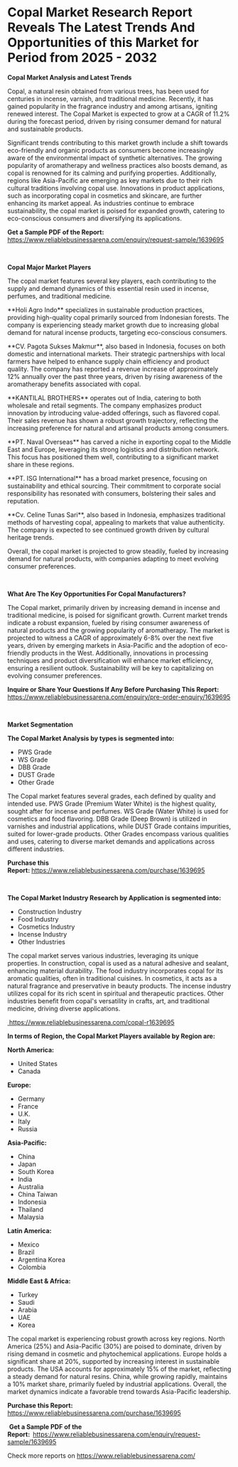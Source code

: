 <p><h1>Copal Market Research Report Reveals The Latest Trends And Opportunities of this Market for Period from 2025 - 2032</h1></p><p><strong>Copal Market Analysis and Latest Trends</strong></p>
<p><p>Copal, a natural resin obtained from various trees, has been used for centuries in incense, varnish, and traditional medicine. Recently, it has gained popularity in the fragrance industry and among artisans, igniting renewed interest. The Copal Market is expected to grow at a CAGR of 11.2% during the forecast period, driven by rising consumer demand for natural and sustainable products. </p><p>Significant trends contributing to this market growth include a shift towards eco-friendly and organic products as consumers become increasingly aware of the environmental impact of synthetic alternatives. The growing popularity of aromatherapy and wellness practices also boosts demand, as copal is renowned for its calming and purifying properties. Additionally, regions like Asia-Pacific are emerging as key markets due to their rich cultural traditions involving copal use. Innovations in product applications, such as incorporating copal in cosmetics and skincare, are further enhancing its market appeal. As industries continue to embrace sustainability, the copal market is poised for expanded growth, catering to eco-conscious consumers and diversifying its applications.</p></p>
<p><strong>Get a Sample PDF of the Report:&nbsp;</strong> <a href="https://www.reliablebusinessarena.com/enquiry/request-sample/1639695?utm_campaign=2097&utm_medium=2&utm_source=Github&utm_content=ia&utm_term=30012025&utm_id=copal">https://www.reliablebusinessarena.com/enquiry/request-sample/1639695</a></p>
<p>&nbsp;</p>
<p><strong>Copal Major Market Players</strong></p>
<p><p>The copal market features several key players, each contributing to the supply and demand dynamics of this essential resin used in incense, perfumes, and traditional medicine. </p><p>**Holi Agro Indo** specializes in sustainable production practices, providing high-quality copal primarily sourced from Indonesian forests. The company is experiencing steady market growth due to increasing global demand for natural incense products, targeting eco-conscious consumers. </p><p>**CV. Pagota Sukses Makmur**, also based in Indonesia, focuses on both domestic and international markets. Their strategic partnerships with local farmers have helped to enhance supply chain efficiency and product quality. The company has reported a revenue increase of approximately 12% annually over the past three years, driven by rising awareness of the aromatherapy benefits associated with copal.</p><p>**KANTILAL BROTHERS** operates out of India, catering to both wholesale and retail segments. The company emphasizes product innovation by introducing value-added offerings, such as flavored copal. Their sales revenue has shown a robust growth trajectory, reflecting the increasing preference for natural and artisanal products among consumers.</p><p>**PT. Naval Overseas** has carved a niche in exporting copal to the Middle East and Europe, leveraging its strong logistics and distribution network. This focus has positioned them well, contributing to a significant market share in these regions.</p><p>**PT. ISG International** has a broad market presence, focusing on sustainability and ethical sourcing. Their commitment to corporate social responsibility has resonated with consumers, bolstering their sales and reputation.</p><p>**Cv. Celine Tunas Sari**, also based in Indonesia, emphasizes traditional methods of harvesting copal, appealing to markets that value authenticity. The company is expected to see continued growth driven by cultural heritage trends.</p><p>Overall, the copal market is projected to grow steadily, fueled by increasing demand for natural products, with companies adapting to meet evolving consumer preferences.</p></p>
<p>&nbsp;</p>
<p><strong>What Are The Key Opportunities For Copal Manufacturers?</strong></p>
<p><p>The Copal market, primarily driven by increasing demand in incense and traditional medicine, is poised for significant growth. Current market trends indicate a robust expansion, fueled by rising consumer awareness of natural products and the growing popularity of aromatherapy. The market is projected to witness a CAGR of approximately 6-8% over the next five years, driven by emerging markets in Asia-Pacific and the adoption of eco-friendly products in the West. Additionally, innovations in processing techniques and product diversification will enhance market efficiency, ensuring a resilient outlook. Sustainability will be key to capitalizing on evolving consumer preferences.</p></p>
<p><strong>Inquire or Share Your Questions If Any Before Purchasing This Report:</strong> <a href="https://www.reliablebusinessarena.com/enquiry/pre-order-enquiry/1639695?utm_campaign=2097&utm_medium=2&utm_source=Github&utm_content=ia&utm_term=30012025&utm_id=copal">https://www.reliablebusinessarena.com/enquiry/pre-order-enquiry/1639695</a></p>
<p>&nbsp;</p>
<p><strong>Market Segmentation</strong></p>
<p><strong>The Copal Market Analysis by types is segmented into:</strong></p>
<p><ul><li>PWS Grade</li><li>WS Grade</li><li>DBB Grade</li><li>DUST Grade</li><li>Other Grade</li></ul></p>
<p><p>The Copal market features several grades, each defined by quality and intended use. PWS Grade (Premium Water White) is the highest quality, sought after for incense and perfumes. WS Grade (Water White) is used for cosmetics and food flavoring. DBB Grade (Deep Brown) is utilized in varnishes and industrial applications, while DUST Grade contains impurities, suited for lower-grade products. Other Grades encompass various qualities and uses, catering to diverse market demands and applications across different industries.</p></p>
<p><strong>Purchase this Report:&nbsp;</strong><a href="https://www.reliablebusinessarena.com/purchase/1639695?utm_campaign=2097&utm_medium=2&utm_source=Github&utm_content=ia&utm_term=30012025&utm_id=copal">https://www.reliablebusinessarena.com/purchase/1639695</a></p>
<p>&nbsp;</p>
<p><strong>The Copal Market Industry Research by Application is segmented into:</strong></p>
<p><ul><li>Construction Industry</li><li>Food Industry</li><li>Cosmetics Industry</li><li>Incense Industry</li><li>Other Industries</li></ul></p>
<p><p>The copal market serves various industries, leveraging its unique properties. In construction, copal is used as a natural adhesive and sealant, enhancing material durability. The food industry incorporates copal for its aromatic qualities, often in traditional cuisines. In cosmetics, it acts as a natural fragrance and preservative in beauty products. The incense industry utilizes copal for its rich scent in spiritual and therapeutic practices. Other industries benefit from copal's versatility in crafts, art, and traditional medicine, driving diverse applications.</p></p>
<p><a href="https://www.reliablebusinessarena.com/copal-r1639695?utm_campaign=2097&utm_medium=2&utm_source=Github&utm_content=ia&utm_term=30012025&utm_id=copal">&nbsp;https://www.reliablebusinessarena.com/copal-r1639695</a></p>
<p><strong>In terms of Region, the Copal Market Players available by Region are:</strong></p>
<p>
    <p> <strong> North America: </strong>
        <ul>
            <li>United States</li>
            <li>Canada</li>
        </ul>
        </p> 
    <p> <strong> Europe: </strong>
        <ul>
            <li>Germany</li>
            <li>France</li>
            <li>U.K.</li>
            <li>Italy</li>
            <li>Russia</li>
        </ul>
        </p> 
    <p> <strong> Asia-Pacific: </strong>
        <ul>
            <li>China</li>
            <li>Japan</li>
            <li>South Korea</li>
            <li>India</li>
            <li>Australia</li>
            <li>China Taiwan</li>
            <li>Indonesia</li>
            <li>Thailand</li>
            <li>Malaysia</li>
        </ul>
        </p> 
    <p> <strong> Latin America: </strong>
        <ul>
            <li>Mexico</li>
            <li>Brazil</li>
            <li>Argentina Korea</li>
            <li>Colombia</li>
        </ul>
        </p> 
    <p> <strong> Middle East & Africa: </strong>
        <ul>
            <li>Turkey</li>
            <li>Saudi</li>
            <li>Arabia</li>
            <li>UAE</li>
            <li>Korea</li>
        </ul>
    </p>
    </p>
<p><p>The copal market is experiencing robust growth across key regions. North America (25%) and Asia-Pacific (30%) are poised to dominate, driven by rising demand in cosmetic and phytochemical applications. Europe holds a significant share at 20%, supported by increasing interest in sustainable products. The USA accounts for approximately 15% of the market, reflecting a steady demand for natural resins. China, while growing rapidly, maintains a 10% market share, primarily fueled by industrial applications. Overall, the market dynamics indicate a favorable trend towards Asia-Pacific leadership.</p></p>
<p><strong>Purchase this Report: </strong><a href="https://www.reliablebusinessarena.com/purchase/1639695?utm_campaign=2097&utm_medium=2&utm_source=Github&utm_content=ia&utm_term=30012025&utm_id=copal">https://www.reliablebusinessarena.com/purchase/1639695</a></p>
<p>&nbsp;<strong>Get a Sample PDF of the Report:&nbsp;&nbsp;</strong><a href="https://www.reliablebusinessarena.com/enquiry/request-sample/1639695?utm_campaign=2097&utm_medium=2&utm_source=Github&utm_content=ia&utm_term=30012025&utm_id=copal">https://www.reliablebusinessarena.com/enquiry/request-sample/1639695</a></p>
<p><strong></strong></p>
<p>Check more reports on <a href="https://www.reliablebusinessarena.com/?utm_campaign=2097&utm_medium=2&utm_source=Github&utm_content=ia&utm_term=30012025&utm_id=copal">https://www.reliablebusinessarena.com/</a></p>